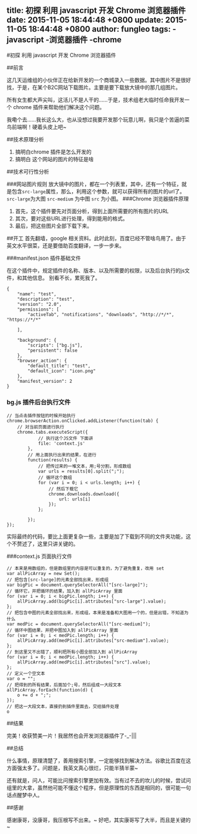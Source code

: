 title: 初探 利用 javascript 开发 Chrome 浏览器插件
date: 2015-11-05 18:44:48 +0800
update: 2015-11-05 18:44:48 +0800
author: fungleo
tags:
    -javascript
    -浏览器插件
    -chrome
---

#初探 利用 javascript 开发 Chrome 浏览器插件

##前言

这几天运维组的小伙伴正在给新开发的一个商城录入一些数据。其中图片不是很好找，于是，在某个B2C网站下载图片。主要是要下载放大镜中的那几组图片。

所有女生都大声尖叫，这活儿不是人干的……于是，技术组老大临时任命我开发一个 chrome 插件来帮助他们解决这个问题。

我嘞个去……我长这么大，也从没想过我要开发那个玩意儿啊，我只是个苦逼的菜鸟前端啊！硬着头皮上吧~

##技术原理分析

1. 搞明白chrome 插件是怎么开发的
2. 搞明白 这个网站的图片的特征是啥

##技术可行性分析

###网站图片规则
放大镜中的图片，都在一个列表里，其中，还有一个特征，就是包含`src-large`属性，那么，利用这个参数，就可以获得所有的图片的url了。`src-large`为大图 `src-medium` 为中图 `src` 为小图。
###Chrome 浏览器插件原理
1. 首先，这个插件要先对页面分析，得到上面所需要的所有图片的URL
2. 其次，要对这些URL进行处理，得到能用的格式。
3. 最后，把这些图片全部下载下来。

##开工
首先翻墙，google 相关资料。此时此刻，百度已经不管啥鸟用了。由于英文水平很菜，还是要借助百度翻译，一步一步来。

###manifest.json 插件基础文件

在这个插件中，规定插件的名称、版本、以及所需要的权限，以及后台执行的js文件，和其他信息。
别看不长，累死我了。
```languag
{
    "name": "test",
    "description": "test",
    "version": "2.0",
    "permissions": [
        "activeTab", "notifications", "downloads", "http://*/*", "https://*/*"

    ],

    "background": {
        "scripts": ["bg.js"],
        "persistent": false
    },
    "browser_action": {
        "default_title": "test",
        "default_icon": "icon.png"
    },
    "manifest_version": 2
}

```

### bg.js 插件后台执行文件

```language
// 当点击插件按钮的时候开始执行
chrome.browserAction.onClicked.addListener(function(tab) {
	// 对当前页面进行执行
    chrome.tabs.executeScript({
    		// 执行这个JS文件 下面讲
            file: 'context.js'
        },
        // 用上面执行出来的结果，在进行
        function(results) {
        	// 把传过来的一堆文本，用;号分割，形成数组
            var urls = results[0].split(";");
            // 循环这个数组
            for (var i = 0; i < urls.length; i++) {
            	// 然后下载它
                chrome.downloads.download({
                    url: urls[i]
                });
            };

        });
});
```
实际最终的代码，要比上面更复杂一些，主要是加了下载到不同的文件夹功能，这个不赘述了，这里只讲关键的。

###context.js 页面执行文件

```language
// 本来是用数组的，但是数组里的内容是可以重复的，为了避免重复，改用 set
var allPicArray = new Set();
// 把包含[src-large]的元素全部找出来，形成组
var bigPic = document.querySelectorAll("[src-large]");
// 循环它，并把循环的结果，加入到 allPicArray 里面
for (var i = 0; i < bigPic.length; i++) {
    allPicArray.add(bigPic[i].attributes["src-large"].value);
};
// 把包含中图的元素全部找出来，形成组，本来是准备和大图用一个的，但是出错，不知道为什么
var medPic = document.querySelectorAll("[src-medium]");
// 循环中图结果，并把中图加入到 allPicArray 里面
for (var i = 0; i < medPic.length; i++) {
    allPicArray.add(medPic[i].attributes["src-medium"].value);
};
// 到这里又不出错了，顺利把所有小图全部加入到 allPicArray
for (var i = 0; i < medPic.length; i++) {
    allPicArray.add(medPic[i].attributes["src"].value);
};
// 定义一个空文本
var o = "";
// 把得到的所有结果，后面加个;号，然后组成一大段文本
allPicArray.forEach(function(d) {
    o += d + ";";
});
// 把这一大段文本，直接扔到插件里面去，交给插件处理
o

```

##结果

完美！收获赞美一片！我居然也会开发浏览器插件了-_-|||

##总结

什么事情，原理清楚了，善用搜索引擎，一定能够找到解决方法。谷歌比百度在这方面强太多了。问题是，我英文真心很烂，只能半猜半蒙~

还有就是，问人，可能比问搜索引擎更加有效。当有过不去的坎儿的时候，尝试问组里的大拿，虽然他可能不懂这个程序，但是原理性的东西是相同的，很可能一句话点醒梦中人。

##感谢

感谢康哥，没康哥，我压根写不出来。~
好吧，其实康哥写了大半，而且是关键的~
